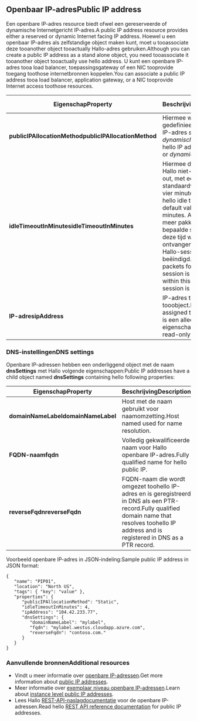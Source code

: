 ## <a name="public-ip-address"></a><span data-ttu-id="a0ee5-101">Openbaar IP-adres</span><span class="sxs-lookup"><span data-stu-id="a0ee5-101">Public IP address</span></span>
<span data-ttu-id="a0ee5-102">Een openbare IP-adres resource biedt ofwel een gereserveerde of dynamische Internetgericht IP-adres.</span><span class="sxs-lookup"><span data-stu-id="a0ee5-102">A public IP address resource provides either a reserved or dynamic Internet facing IP address.</span></span> <span data-ttu-id="a0ee5-103">Hoewel u een openbaar IP-adres als zelfstandige object maken kunt, moet u tooassociate deze tooanother object tooactually Hallo-adres gebruiken.</span><span class="sxs-lookup"><span data-stu-id="a0ee5-103">Although you can create a public IP address as a stand alone object, you need tooassociate it tooanother object tooactually use hello address.</span></span> <span data-ttu-id="a0ee5-104">U kunt een openbare IP-adres tooa load balancer, toepassingsgateway of een NIC tooprovide toegang toothose internetbronnen koppelen.</span><span class="sxs-lookup"><span data-stu-id="a0ee5-104">You can associate a public IP address tooa load balancer, application  gateway, or a NIC tooprovide Internet access toothose resources.</span></span>  

| <span data-ttu-id="a0ee5-105">Eigenschap</span><span class="sxs-lookup"><span data-stu-id="a0ee5-105">Property</span></span> | <span data-ttu-id="a0ee5-106">Beschrijving</span><span class="sxs-lookup"><span data-stu-id="a0ee5-106">Description</span></span> | <span data-ttu-id="a0ee5-107">Voorbeeldwaarden</span><span class="sxs-lookup"><span data-stu-id="a0ee5-107">Sample values</span></span> |
| --- | --- | --- |
| <span data-ttu-id="a0ee5-108">**publicIPAllocationMethod**</span><span class="sxs-lookup"><span data-stu-id="a0ee5-108">**publicIPAllocationMethod**</span></span> |<span data-ttu-id="a0ee5-109">Hiermee worden gedefinieerd als Hallo IP-adres *statische* of *dynamische*.</span><span class="sxs-lookup"><span data-stu-id="a0ee5-109">Defines if hello IP address is *static* or *dynamic*.</span></span> |<span data-ttu-id="a0ee5-110">statisch, dynamische</span><span class="sxs-lookup"><span data-stu-id="a0ee5-110">static, dynamic</span></span> |
| <span data-ttu-id="a0ee5-111">**idleTimeoutInMinutes**</span><span class="sxs-lookup"><span data-stu-id="a0ee5-111">**idleTimeoutInMinutes**</span></span> |<span data-ttu-id="a0ee5-112">Hiermee definieert u Hallo niet-actieve time-out, met een standaardwaarde van vier minuten.</span><span class="sxs-lookup"><span data-stu-id="a0ee5-112">Defines hello idle time out, with a default value of 4 minutes.</span></span> <span data-ttu-id="a0ee5-113">Als er geen meer pakketten voor een bepaalde sessie binnen deze tijd wordt ontvangen, worden Hallo-sessie wordt beëindigd.</span><span class="sxs-lookup"><span data-stu-id="a0ee5-113">If no more packets for a given session is received within this time, hello session is terminated.</span></span> |<span data-ttu-id="a0ee5-114">een waarde tussen 4 en 30 in</span><span class="sxs-lookup"><span data-stu-id="a0ee5-114">any value between 4 and 30</span></span> |
| <span data-ttu-id="a0ee5-115">**IP-adres**</span><span class="sxs-lookup"><span data-stu-id="a0ee5-115">**ipAddress**</span></span> |<span data-ttu-id="a0ee5-116">IP-adres toegewezen tooobject.</span><span class="sxs-lookup"><span data-stu-id="a0ee5-116">IP address assigned tooobject.</span></span> <span data-ttu-id="a0ee5-117">Dit is een alleen-lezen eigenschap.</span><span class="sxs-lookup"><span data-stu-id="a0ee5-117">This is a read-only property.</span></span> |<span data-ttu-id="a0ee5-118">104.42.233.77</span><span class="sxs-lookup"><span data-stu-id="a0ee5-118">104.42.233.77</span></span> |

### <a name="dns-settings"></a><span data-ttu-id="a0ee5-119">DNS-instellingen</span><span class="sxs-lookup"><span data-stu-id="a0ee5-119">DNS settings</span></span>
<span data-ttu-id="a0ee5-120">Openbare IP-adressen hebben een onderliggend object met de naam **dnsSettings** met Hallo volgende eigenschappen:</span><span class="sxs-lookup"><span data-stu-id="a0ee5-120">Public IP addresses have a child object named **dnsSettings** containing hello following properties:</span></span>

| <span data-ttu-id="a0ee5-121">Eigenschap</span><span class="sxs-lookup"><span data-stu-id="a0ee5-121">Property</span></span> | <span data-ttu-id="a0ee5-122">Beschrijving</span><span class="sxs-lookup"><span data-stu-id="a0ee5-122">Description</span></span> | <span data-ttu-id="a0ee5-123">Voorbeeldwaarden</span><span class="sxs-lookup"><span data-stu-id="a0ee5-123">Sample values</span></span> |
| --- | --- | --- |
| <span data-ttu-id="a0ee5-124">**domainNameLabel**</span><span class="sxs-lookup"><span data-stu-id="a0ee5-124">**domainNameLabel**</span></span> |<span data-ttu-id="a0ee5-125">Host met de naam gebruikt voor naamomzetting.</span><span class="sxs-lookup"><span data-stu-id="a0ee5-125">Host named used for name resolution.</span></span> |<span data-ttu-id="a0ee5-126">www-, ftp, vm1</span><span class="sxs-lookup"><span data-stu-id="a0ee5-126">www, ftp, vm1</span></span> |
| <span data-ttu-id="a0ee5-127">**FQDN-naam**</span><span class="sxs-lookup"><span data-stu-id="a0ee5-127">**fqdn**</span></span> |<span data-ttu-id="a0ee5-128">Volledig gekwalificeerde naam voor Hallo openbare IP-adres.</span><span class="sxs-lookup"><span data-stu-id="a0ee5-128">Fully qualified name for hello public IP.</span></span> |<span data-ttu-id="a0ee5-129">www.westus.cloudapp.Azure.com</span><span class="sxs-lookup"><span data-stu-id="a0ee5-129">www.westus.cloudapp.azure.com</span></span> |
| <span data-ttu-id="a0ee5-130">**reverseFqdn**</span><span class="sxs-lookup"><span data-stu-id="a0ee5-130">**reverseFqdn**</span></span> |<span data-ttu-id="a0ee5-131">FQDN-naam die wordt omgezet toohello IP-adres en is geregistreerd in DNS als een PTR-record.</span><span class="sxs-lookup"><span data-stu-id="a0ee5-131">Fully qualified domain name that resolves toohello IP address and is registered in DNS as a PTR record.</span></span> |<span data-ttu-id="a0ee5-132">www.contoso.com.</span><span class="sxs-lookup"><span data-stu-id="a0ee5-132">www.contoso.com.</span></span> |

<span data-ttu-id="a0ee5-133">Voorbeeld openbare IP-adres in JSON-indeling:</span><span class="sxs-lookup"><span data-stu-id="a0ee5-133">Sample public IP address in JSON format:</span></span>

    {
       "name": "PIP01",
       "location": "North US",
       "tags": { "key": "value" },
       "properties": {
          "publicIPAllocationMethod": "Static",
          "idleTimeoutInMinutes": 4,
          "ipAddress": "104.42.233.77",
          "dnsSettings": {
             "domainNameLabel": "mylabel",
             "fqdn": "mylabel.westus.cloudapp.azure.com",
             "reverseFqdn": "contoso.com."
          }
       }
    } 

### <a name="additional-resources"></a><span data-ttu-id="a0ee5-134">Aanvullende bronnen</span><span class="sxs-lookup"><span data-stu-id="a0ee5-134">Additional resources</span></span>
* <span data-ttu-id="a0ee5-135">Vindt u meer informatie over [openbare IP-adressen](../articles/virtual-network/virtual-networks-reserved-public-ip.md).</span><span class="sxs-lookup"><span data-stu-id="a0ee5-135">Get more information about [public IP addresses](../articles/virtual-network/virtual-networks-reserved-public-ip.md).</span></span>
* <span data-ttu-id="a0ee5-136">Meer informatie over [exemplaar niveau openbare IP-adressen](../articles/virtual-network/virtual-networks-instance-level-public-ip.md).</span><span class="sxs-lookup"><span data-stu-id="a0ee5-136">Learn about [instance level public IP addresses](../articles/virtual-network/virtual-networks-instance-level-public-ip.md).</span></span>
* <span data-ttu-id="a0ee5-137">Lees Hallo [REST-API-naslagdocumentatie](https://msdn.microsoft.com/library/azure/mt163638.aspx) voor de openbare IP-adressen.</span><span class="sxs-lookup"><span data-stu-id="a0ee5-137">Read hello [REST API reference documentation](https://msdn.microsoft.com/library/azure/mt163638.aspx) for public IP addresses.</span></span>


